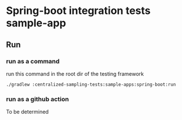 # Spring-boot integration tests sample-app

## Run
### run as a command

run this command in the root dir of the testing framework

```shell
./gradlew :centralized-sampling-tests:sample-apps:spring-boot:run
```

### run as a github action
To be determined